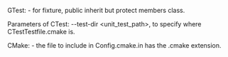 GTest:
    - for fixture, public inherit but protect members class.

Parameters of CTest:
    --test-dir <unit_test_path>, to specify where CTestTestfile.cmake is.

CMake:
    - the file to include in Config.cmake.in has the .cmake extension.